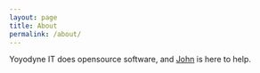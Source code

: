 ```yaml
---
layout: page
title: About
permalink: /about/
---
```


Yoyodyne IT does opensource software, and [John](https://en.wikipedia.org/wiki/The_Adventures_of_Buckaroo_Banzai_Across_the_8th_Dimension#Plot) is here to help.
